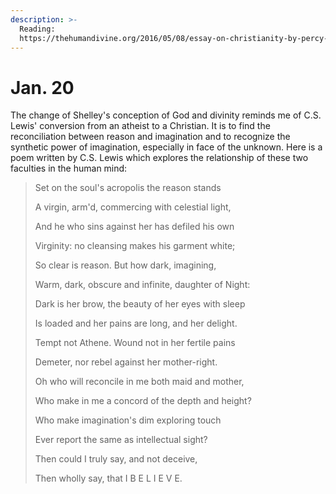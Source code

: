 ```yaml
---
description: >-
  Reading:
  https://thehumandivine.org/2016/05/08/essay-on-christianity-by-percy-bysshe-shelley/
---
```


# Jan. 20

The change of Shelley's conception of God and divinity reminds me of C.S. Lewis' conversion from an atheist to a Christian. It is to find the reconciliation between reason and imagination and to recognize the synthetic power of imagination, especially in face of the unknown. Here is a poem written by C.S. Lewis which explores the relationship of these two faculties in the human mind:

> Set on the soul's acropolis the reason stands&#x20;
>
> A virgin, arm'd, commercing with celestial light,&#x20;
>
> And he who sins against her has defiled his own&#x20;
>
> Virginity: no cleansing makes his garment white;&#x20;
>
> So clear is reason. But how dark, imagining,&#x20;
>
> Warm, dark, obscure and infinite, daughter of Night:&#x20;
>
> Dark is her brow, the beauty of her eyes with sleep&#x20;
>
> Is loaded and her pains are long, and her delight.&#x20;
>
> Tempt not Athene. Wound not in her fertile pains&#x20;
>
> Demeter, nor rebel against her mother-right.&#x20;
>
> Oh who will reconcile in me both maid and mother,&#x20;
>
> Who make in me a concord of the depth and height?&#x20;
>
> Who make imagination's dim exploring touch&#x20;
>
> Ever report the same as intellectual sight?&#x20;
>
> Then could I truly say, and not deceive,&#x20;
>
> Then wholly say, that I B E L I E V E.
